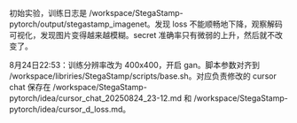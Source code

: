初始实验，训练日志是 /workspace/StegaStamp-pytorch/output/stegastamp_imagenet。发现 loss 不能顺畅地下降，观察解码可视化，发现图片变得越来越模糊。secret 准确率只有微弱的上升，然后就不改变了。

8月24日22:53：训练分辨率改为 400x400，开启 gan。脚本参数对齐到 /workspace/libriries/StegaStamp/scripts/base.sh。对应负责修改的 cursor chat 保存在 /workspace/StegaStamp-pytorch/idea/cursor_chat_20250824_23-12.md 和 /workspace/StegaStamp-pytorch/idea/cursor_d_loss.md。